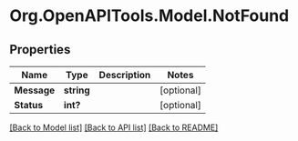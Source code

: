 # Org.OpenAPITools.Model.NotFound
## Properties

Name | Type | Description | Notes
------------ | ------------- | ------------- | -------------
**Message** | **string** |  | [optional] 
**Status** | **int?** |  | [optional] 

[[Back to Model list]](../README.md#documentation-for-models) [[Back to API list]](../README.md#documentation-for-api-endpoints) [[Back to README]](../README.md)

